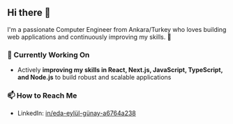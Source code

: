 ## Hi there 👋
I'm a passionate Computer Engineer from Ankara/Turkey who loves building web applications and continuously improving my skills. 🚀

### 🔭 Currently Working On
- Actively **improving my skills in React, Next.js, JavaScript, TypeScript, and Node.js** to build robust and scalable applications

### 📫 How to Reach Me
- LinkedIn: [in/eda-eylül-günay-a6764a238](https://www.linkedin.com/in/eda-eylül-günay-a6764a238)


<!-- 
- 🌱 I’m currently learning ...
- 👯 I’m looking to collaborate on ...
- 🤔 I’m looking for help with ...
- 💬 Ask me about ...
- 📫 How to reach me: ...
- 😄 Pronouns: ...
- ⚡ Fun fact: ...
<--
